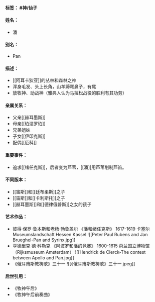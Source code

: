 #### 标签： #神/仙子
#### 姓名：
- 潘
#### 别名：
- Pan
#### 描述：
- [[阿耳卡狄亚]]的丛林和森林之神
- 浑身毛发、头上长角，山羊蹄弯鼻子，有尾
- 放牧神、助战神（雅典人认为马拉松战役的胜利有其功劳）
#### 亲属关系：
- 父亲[[赫耳墨斯]]
- 母亲[[珀涅罗珀]]
- 兄弟姐妹
- 子女[[伊印克斯]]
- 配偶[[厄科]]
#### 重要事件：
- 追求[[绪任克斯]]，后者变为芦苇，[[潘]]用芦苇削制芦笛。
#### 不同版本：
- [[宙斯]]和[[廷布柔斯]]之子
- [[宙斯]]和[[卡利斯托]]之子
- [[赫耳墨斯]]和[[德律俄普斯]]之女的孩子
#### 艺术作品：
- 彼得·保罗·鲁本斯和老杨·勃鲁盖尔 《潘和绪任克斯》 1617-1619 卡塞尔Museumslandschaft Hessen Kassel
![[Peter Paul Rubens and Jan Brueghel-Pan and Syrinx.jpg]]
- 亨德里克·德·科勒克 《阿波罗和潘的竞赛》 1600-1615 荷兰国立博物馆（Rijksmuseum Amsterdam）
![[Hendrick de Clerck-The contest between Apollo and Pan.jpg]]
- 《俄耳甫斯教祷歌》三十一
![[《俄耳甫斯教祷歌》三十一.jpeg]]
#### 后世引用：
- 《牧神午后》
- 《牧神午后前奏曲》